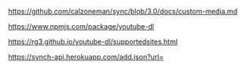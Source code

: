 https://github.com/calzoneman/sync/blob/3.0/docs/custom-media.md

https://www.npmjs.com/package/youtube-dl

https://rg3.github.io/youtube-dl/supportedsites.html

https://synch-api.herokuapp.com/add.json?url=
